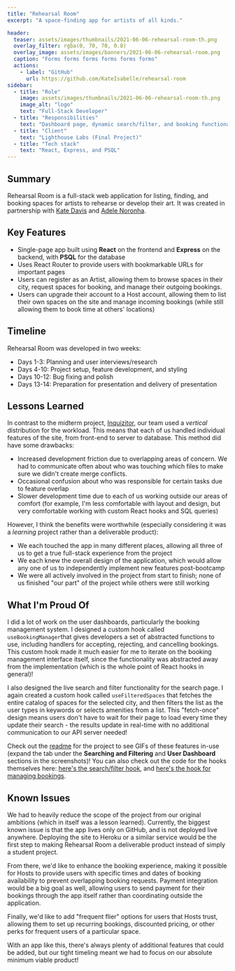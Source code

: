 ```yaml
---
title: "Rehearsal Room"
excerpt: "A space-finding app for artists of all kinds."

header:
  teaser: assets/images/thumbnails/2021-06-06-rehearsal-room-th.png
  overlay_filter: rgba(0, 70, 70, 0.8)
  overlay_image: assets/images/banners/2021-06-06-rehearsal-room.png
  caption: "Forms forms forms forms forms forms"
  actions:
    - label: "GitHub"
      url: https://github.com/KateIsabelle/rehearsal-room
sidebar:
  - title: "Role"
    image: assets/images/thumbnails/2021-06-06-rehearsal-room-th.png
    image_alt: "logo"
    text: "Full-Stack Developer"
  - title: "Responsibilities"
    text: "Dashboard page, dynamic search/filter, and booking functionality"
  - title: "Client"
    text: "Lighthouse Labs (Final Project)"
  - title: "Tech stack"
    text: "React, Express, and PSQL"
---
```


## Summary

Rehearsal Room is a full-stack web application for listing, finding, and booking spaces for artists to rehearse or develop their art. It was created in partnership with [Kate Davis](https://github.com/KateIsabelle) and [Adele Noronha](https://github.com/MrinalN).

## Key Features

<!-- What important technologies, features, etc were in this project? -->
- Single-page app built using **React** on the frontend and **Express** on the backend, with **PSQL** for the database
- Uses React Router to provide users with bookmarkable URLs for important pages
- Users can register as an Artist, allowing them to browse spaces in their city, request spaces for booking, and manage their outgoing bookings.
- Users can upgrade their account to a Host account, allowing them to list their own spaces on the site and manage incoming bookings (while still allowing them to book time at others' locations)

## Timeline

<!-- How long did it take? -->
Rehearsal Room was developed in two weeks:

- Days 1-3: Planning and user interviews/research
- Days 4-10: Project setup, feature development, and styling
- Days 10-12: Bug fixing and polish
- Days 13-14: Preparation for presentation and delivery of presentation

## Lessons Learned

<!-- What new skills did I learn? What roadblocks did I encounter? What challenges did I overcome? -->

In contrast to the midterm project, [Inquizitor](/portfolio/2021-06-05-inquizitor.html), our team used a *vertical* distribution for the workload. This means that each of us handled individual features of the site, from front-end to server to database. This method did have some drawbacks:

- Increased development friction due to overlapping areas of concern. We had to communicate often about who was touching which files to make sure we didn't create merge conflicts.
- Occasional confusion about who was responsible for certain tasks due to feature overlap
- Slower development time due to each of us working outside our areas of comfort (for example, I'm less comfortable with layout and design, but very comfortable working with custom React hooks and SQL queries)

However, I think the benefits were worthwhile (especially considering it was a *learning* project rather than a deliverable product):

- We each touched the app in many different places, allowing all three of us to get a true full-stack experience from the project
- We each knew the overall design of the application, which would allow any one of us to independently implement new features post-bootcamp
- We were all actively involved in the project from start to finish; none of us finished "our part" of the project while others were still working

## What I'm Proud Of

<!-- What am I particularly happy about from this project? -->
I did a lot of work on the user dashboards, particularly the booking management system. I designed a custom hook called `useBookingManager`that gives developers a set of abstracted functions to use, including handlers for accepting, rejecting, and cancelling bookings. This custom hook made it much easier for me to iterate on the booking management interface itself, since the functionality was abstracted away from the implementation (which is the whole point of React hooks in general)! 

I also designed the live search and filter functionality for the search page. I again created a custom hook called `useFilteredSpaces` that fetches the entire catalog of spaces for the selected city, and then filters the list as the user types in keywords or selects amenities from a list. This "fetch-once" design means users don't have to wait for their page to load every time they update their search - the results update in real-time with no additional communication to our API server needed!

Check out the [readme](https://github.com/KateIsabelle/rehearsal-room/blob/master/README.md) for the project to see GIFs of these features in-use (expand the tab under the **Searching and Filtering** and **User Dashboard** sections in the screenshots)! You can also check out the code for the hooks themselves here: [here's the search/filter hook](https://github.com/KateIsabelle/rehearsal-room/blob/master/frontend/src/hooks/useFilteredSpaces.js), and [here's the hook for managing bookings](https://github.com/KateIsabelle/rehearsal-room/blob/master/frontend/src/hooks/useBookingManager.js).

## Known Issues

<!-- Optional: what needs to be addressed? -->

We had to heavily reduce the scope of the project from our original ambitions (which in itself was a lesson learned). Currently, the biggest known issue is that the app lives only on GitHub, and is not deployed live anywhere. Deploying the site to Heroku or a similar service would be the first step to making Rehearsal Room a deliverable product instead of simply a student project.

From there, we'd like to enhance the booking experience, making it possible for Hosts to provide users with specific times and dates of booking availability to prevent overlapping booking requests. Payment integration would be a big goal as well, allowing users to send payment for their bookings through the app itself rather than coordinating outside the application.

Finally, we'd like to add "frequent flier" options for users that Hosts trust, allowing them to set up recurring bookings, discounted pricing, or other perks for frequent users of a particular space.

With an app like this, there's always plenty of additional features that could be added, but our tight timeling meant we had to focus on our absolute minimum viable product!